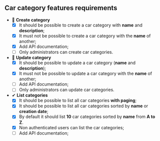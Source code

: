 ## Car category features requirements

- 📅 **Create category**
  - [x] It should be possible to create a car category with **name** and **description**;
  - [x] It must not be possible to create a car category with the **name** of another;
  - [x] Add API documentation;
  - [ ] Only administrators can create car categories.

- 📅 **Update category**
  - [x] It should be possible to update a car category (**name** and **description**);
  - [x] It must not be possible to update a car category with the **name** of another;
  - [ ] Add API documentation;
  - [ ] Only administrators can update car categories.

- ✔ **List categories**
  - [x] It should be possible to list all car categories **with paging**;
  - [x] It should be possible to list all car categories sorted by **name** or **creation date**;
  - [x] By default it should list **10** car categories sorted by **name** from **A to Z**.
  - [x] Non authenticated users can list the car categories;
  - [ ] Add API documentation;
